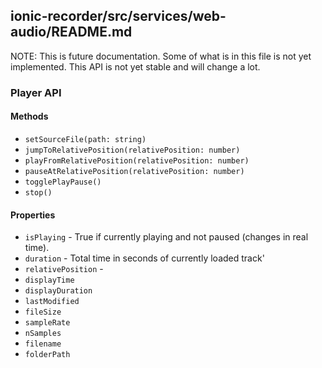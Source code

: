 ## ionic-recorder/src/services/web-audio/README.md

NOTE: This is future documentation. Some of what is in this file is
not yet implemented. This API is not yet stable and will change a lot.

### Player API

#### Methods

* `setSourceFile(path: string)`
* `jumpToRelativePosition(relativePosition: number)`
* `playFromRelativePosition(relativePosition: number)`
* `pauseAtRelativePosition(relativePosition: number)`
* `togglePlayPause()`
* `stop()`

#### Properties
* `isPlaying` - True if currently playing and not paused (changes in real time).
* `duration` - Total time in seconds of currently loaded track'
* `relativePosition` -
* `displayTime`
* `displayDuration`
* `lastModified`
* `fileSize`
* `sampleRate`
* `nSamples`
* `filename`
* `folderPath`
